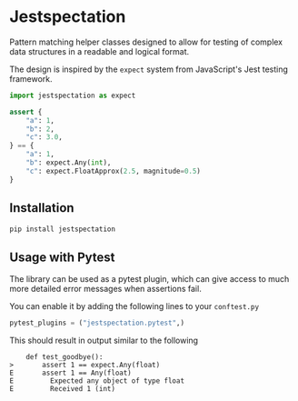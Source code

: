 # Jestspectation

Pattern matching helper classes designed to allow for testing of complex data
structures in a readable and logical format.

The design is inspired by the `expect` system from JavaScript's Jest testing
framework.

```py
import jestspectation as expect

assert {
    "a": 1,
    "b": 2,
    "c": 3.0,
} == {
    "a": 1,
    "b": expect.Any(int),
    "c": expect.FloatApprox(2.5, magnitude=0.5)
}
```

## Installation

```sh
pip install jestspectation
```

## Usage with Pytest

The library can be used as a pytest plugin, which can give access to much more
detailed error messages when assertions fail.

You can enable it by adding the following lines to your `conftest.py`

```py
pytest_plugins = ("jestspectation.pytest",)
```

This should result in output similar to the following

```
    def test_goodbye():
>       assert 1 == expect.Any(float)
E       assert 1 == Any(float)
E         Expected any object of type float
E         Received 1 (int)
```
